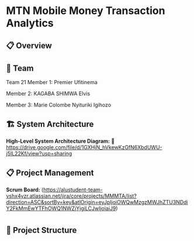 # MTN Mobile Money Transaction Analytics

## 📋 Overview


## 👥 Team
Team 21 
Member 1: Premier Ufitinema

Member 2: KAGABA SHIMWA Elvis

Member 3: Marie Colombe Nyituriki Igihozo

## 🏗️ System Architecture
**High-Level System Architecture Diagram:**
🔗  https://drive.google.com/file/d/1GXHjN_hVkewKzGfN6XbdUWU-j5IL22Kf/view?usp=sharing


## 📋 Project Management
**Scrum Board:**
(https://alustudent-team-vshx4yzr.atlassian.net/jira/core/projects/MMMTA/list?direction=ASC&sortBy=key&atlOrigin=eyJpIjoiOWQwMzgzMWJhZTU3NDdiY2FkMmEwYTFhOWQ1NWZjYjgiLCJwIjoiaiJ9)
#

## 📁 Project Structure


